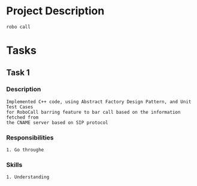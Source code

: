 # Project Description
```
robo call
```

# Tasks
## Task 1
### Description
```
Implemented C++ code, using Abstract Factory Design Pattern, and Unit Test Cases
for RoboCall barring feature to bar call based on the information fetched from
the CNAME server based on SIP protocol
```
### Responsibilities
```
1. Go throughe
```
### Skills
```
1. Understanding
```

